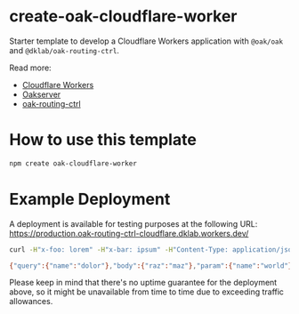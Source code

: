 # create-oak-cloudflare-worker

Starter template to develop a Cloudflare Workers application with `@oak/oak` and `@dklab/oak-routing-ctrl`.

Read more:
- [Cloudflare Workers](https://workers.cloudflare.com/)
- [Oakserver](https://oakserver.org/)
- [oak-routing-ctrl](https://jsr.io/@dklab/oak-routing-ctrl)

# How to use this template

```bash
npm create oak-cloudflare-worker
```

# Example Deployment

A deployment is available for testing purposes at the following URL: https://production.oak-routing-ctrl-cloudflare.dklab.workers.dev/

```bash
curl -H"x-foo: lorem" -H"x-bar: ipsum" -H"Content-Type: application/json" https://production.oak-routing-ctrl-cloudflare.dklab.workers.dev/echo/world\?name=dolor -d'{"raz":"maz"}'

{"query":{"name":"dolor"},"body":{"raz":"maz"},"param":{"name":"world"}}
```

Please keep in mind that there's no uptime guarantee for the deployment above, so it might be unavailable from time to time due to exceeding traffic allowances.
